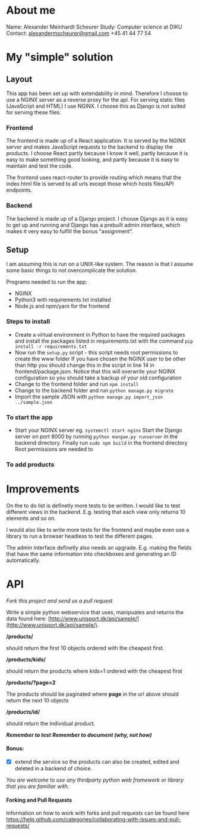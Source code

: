 # About me
Name: Alexander Meinhardt Scheurer
Study: Computer science at DIKU
Contact: alexandermscheurer@gmail.com
         +45 41 44 77 54
# My "simple" solution
## Layout
This app has been set up with extendability in mind. Therefore I choose to use a NGINX
server as a reverse proxy for the api. For serving static files (JavaScript and HTML)
I use NGINX. I choose this as Django is not suited for serving these files.

### Frontend
The frontend is made up of a React application. It is served by the NGINX server and makes
JavaScript requests to the backend to display the products. I choose React partly because
I know it well, partly because it is easy to make something good looking, and partly
because it is easy to maintain and test the code.

The frontend uses react-router to provide routing which means that the index.html file is
served to all urls except those which hosts files/API endpoints.

### Backend
The backend is made up of a Django project. I choose Django as it is easy to get up and
running and Django has a prebuilt admin interface, which makes it very easy to fulfill the
bonus "assignment".



## Setup
I am assuming this is run on a UNIX-like system. The reason is that I assume some basic
things to not overcomplicate the solution.

Programs needed to run the app:
- NGINX
- Python3 with requirements.txt installed
- Node.js and npm/yarn for the frontend

### Steps to install
- Create a virtual environment in Python to have the required packages and install the
packages listed in requirements.txt with the command `pip install -r requirements.txt`
- Now run the `setup.py` script - this script needs root permissions to create the www
folder
If you have chosen the NGINX user to be other than http you should change this in the
script in line 14 in frontend/package.json. Notice that this will overwrite your NGINX
configuration so you should take a backup of your old configuration
- Change to the frontend folder and run `npm install`
- Change to the backend folder and run `python manage.py migrate`
- Import the sample JSON with `python manage.py import_json ../sample.json`

### To start the app
- Start your NGINX server eg. `systemctl start nginx`
Start the Django server on port 8000 by running `python mangae.py runserver` in the
backend directory.
Finally run `sudo npm build` in the frontend directory
Root permissions are needed to

### To add products


# Improvements
On the to do list is definetly more tests to be written. I would like to test different
views in the backend. E.g. testing that each view only returns 10 elements and so on.

I would also like to write more tests for the frontend and maybe even use a library to run
a browser headless to test the different pages.

The admin interface definetly also needs an upgrade. E.g. making the fields that have the
same information into checkboxes and generating an ID automatically.

# API
_Fork this project and send us a pull request_

Write a simple python webservice that uses, manipuates and returns the data found here:
[http://www.unisport.dk/api/sample/](http://www.unisport.dk/api/sample/).

**/products/**

should return the first 10 objects ordered with the cheapest first.

**/products/kids/**

should return the products where kids=1 ordered with the cheapest first

**/products/?page=2**

The products should be paginated where **page** in the url above should return the next 10
objects

**/products/id/**

should return the individual product.


**_Remember to test_**
**_Remember to document (why, not how)_**

#### Bonus:
 - [x] extend the service so the products can also be created, edited and deleted in a backend of choice.


_You are welcome to use any thirdparty python web framework or library that you are familiar with._

#### Forking and Pull Requests
Information on how to work with forks and pull requests can be found here https://help.github.com/categories/collaborating-with-issues-and-pull-requests/
